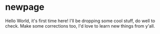 # newpage
Hello World, it's first time here! I'll be dropping some cool stuff, do well to check. Make some corrections too, I'd love to learn new things from y'all.
